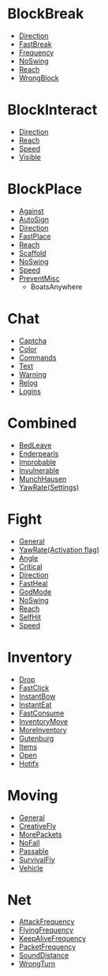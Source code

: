 # BlockBreak
* [Direction]()
* [FastBreak](https://github.com/Lysandr0/Docs/blob/master/Settings/Checks/%5BBlockbreak%5D-Fastbreak.md)
* [Frequency](https://github.com/Lysandr0/Docs/blob/master/Settings/Checks/%5BBlockbreak%5D-Frequency.md)
* [NoSwing](https://github.com/Lysandr0/Docs/blob/master/Settings/Checks/%5BBlockbreak%5D-Noswing.md)
* [Reach](https://github.com/Lysandr0/Docs/blob/master/Settings/Checks/%5BBlockbreak%5D-Reach.md)
* [WrongBlock](https://github.com/Lysandr0/Docs/blob/master/Settings/Checks/%5BBlockbreak%5D-Wrongblock.md)

# BlockInteract
* [Direction](https://github.com/Lysandr0/Docs/blob/master/Settings/Checks/%5BBlockinteract%5D-Direction.md)
* [Reach](https://github.com/Lysandr0/Docs/blob/master/Settings/Checks/%5BBlockinteract%5D-Reach.md)
* [Speed](https://github.com/Lysandr0/Docs/blob/master/Settings/Checks/%5BBlockinteract%5D-Speed.md)
* [Visible](https://github.com/Lysandr0/Docs/blob/master/Settings/Checks/%5BBlockinteract%5D-Visible.md)

# BlockPlace
* [Against](https://github.com/Lysandr0/Docs/blob/master/Settings/Checks/%5BBlockplace%5D-Against.md)
* [AutoSign](https://github.com/Lysandr0/Docs/blob/master/Settings/Checks/%5BBlockplace%5D-Autosign.md)
* [Direction](https://github.com/Lysandr0/Docs/blob/master/Settings/Checks/%5BBlockplace%5D-Direction.md)
* [FastPlace](https://github.com/Lysandr0/Docs/blob/master/Settings/Checks/%5BBlockplace%5D-Fastplace.md)
* [Reach](https://github.com/Lysandr0/Docs/blob/master/Settings/Checks/%5BBlockplace%5D-Reach.md)
* [Scaffold](https://github.com/Updated-NoCheatPlus/Docs/blob/master/Settings/Checks/%5BBlockplace%5D-Scaffold.md)
* [NoSwing](https://github.com/Lysandr0/Docs/blob/master/Settings/Checks/%5BBlockplace%5D-Noswing.md)
* [Speed](https://github.com/Lysandr0/Docs/blob/master/Settings/Checks/%5BBlockplace%5D-Speed.md)
* [PreventMisc]()
   * BoatsAnywhere

# Chat
* [Captcha](https://github.com/Lysandr0/Docs/blob/master/Settings/Checks/%5BChat%5D-Captcha.md)
* [Color](https://github.com/Lysandr0/Docs/blob/master/Settings/Checks/%5BChat%5D-Color.md)
* [Commands](https://github.com/Lysandr0/Docs/blob/master/Settings/Checks/%5BChat%5D-Commands.md)
* [Text](https://github.com/Lysandr0/Docs/blob/master/Settings/Checks/%5BChat%5D-Text.md)
* [Warning](https://github.com/Lysandr0/Docs/blob/master/Settings/Checks/%5BChat%5D-Warning.md)
* [Relog](https://github.com/Lysandr0/Docs/blob/master/Settings/Checks/%5BChat%5D-Relog.md)
* [Logins](https://github.com/Lysandr0/Docs/blob/master/Settings/Checks/%5BChat%5D-Logins.md)

# Combined
* [BedLeave](https://github.com/Lysandr0/Docs/blob/master/Settings/Checks/%5BCombined%5D-Bedleave.md)
* [Enderpearls](https://github.com/Lysandr0/Docs/blob/master/Settings/Checks/%5BCombined%5D-Enderpearl.md)
* [Improbable](https://github.com/Lysandr0/Docs/blob/master/Settings/Checks/%5BCombined%5D-Improbable.md)
* [Invulnerable](https://github.com/Lysandr0/Docs/blob/master/Settings/Checks/%5BCombined%5D-Invulnerable.md)
* [MunchHausen](https://github.com/Lysandr0/Docs/blob/master/Settings/Checks/%5BCombined%5D-Munchhausen.md)
* [YawRate(Settings)](https://github.com/Lysandr0/Docs/blob/master/Settings/Checks/%5BCombined%5D-Yawrate.md)

# Fight
* [General](https://github.com/Lysandr0/Docs/blob/master/Settings/Checks/%5BFight%5D-General.md)
* [YawRate(Activation flag)]()
* [Angle](https://github.com/Lysandr0/Docs/blob/master/Settings/Checks/%5BFight%5D-Angle.md)
* [Critical](https://github.com/Lysandr0/Docs/blob/master/Settings/Checks/%5BFight%5D-Criticals.md)
* [Direction](https://github.com/Lysandr0/Docs/blob/master/Settings/Checks/%5BFight%5D-Direction.md)
* [FastHeal](https://github.com/Lysandr0/Docs/blob/master/Settings/Checks/%5BFight%5D-Fastheal.md)
* [GodMode](https://github.com/Lysandr0/Docs/blob/master/Settings/Checks/%5BFight%5D-Godmode.md)
* [NoSwing](https://github.com/Lysandr0/Docs/blob/master/Settings/Checks/%5BFight%5D-Noswing.md)
* [Reach](https://github.com/Lysandr0/Docs/blob/master/Settings/Checks/%5BFight%5D-Reach.md)
* [SelfHit](https://github.com/Lysandr0/Docs/blob/master/Settings/Checks/%5BFight%5D-Selfhit.md)
* [Speed](https://github.com/Lysandr0/Docs/blob/master/Settings/Checks/%5BFight%5D-Speed.md)

# Inventory
* [Drop](https://github.com/Lysandr0/Docs/blob/master/Settings/Checks/%5BInventory%5D-Drop.md)
* [FastClick](https://github.com/Lysandr0/Docs/blob/master/Settings/Checks/%5BInventory%5D-Fastclick.md)
* [InstantBow](https://github.com/Lysandr0/Docs/blob/master/Settings/Checks/%5BInventory%5D-Instantbow.md)
* [InstantEat](https://github.com/Lysandr0/Docs/blob/master/Settings/Checks/%5BInventory%5D-Instanteat.md)
* [FastConsume](https://github.com/Lysandr0/Docs/blob/master/Settings/Checks/%5BInventory%5D-Fastconsume.md)
* [InventoryMove]()
* [MoreInventory]()
* [Gutenburg](https://github.com/Lysandr0/Docs/blob/master/Settings/Checks/%5BInventory%5D-Gutenberg.md)
* [Items](https://github.com/Lysandr0/Docs/blob/master/Settings/Checks/%5BInventory%5D-Items.md)
* [Open](https://github.com/Lysandr0/Docs/blob/master/Settings/Checks/%5BInventory%5D-Open.md)
* [Hotifx]()

# Moving
* [General](https://github.com/Lysandr0/Docs/blob/master/Settings/Checks/%5BMoving%5D-General.md)
* [CreativeFly](https://github.com/Lysandr0/Docs/blob/master/Settings/Checks/%5BMoving%5D-Creativefly.md)
* [MorePackets](https://github.com/Lysandr0/Docs/blob/master/Settings/Checks/%5BMoving%5D-Morepackets.md)
* [NoFall](https://github.com/Lysandr0/Docs/blob/master/Settings/Checks/%5BMoving%5D-Nofall.md)
* [Passable](https://github.com/Lysandr0/Docs/blob/master/Settings/Checks/%5BMoving%5D-Passable.md)
* [SurvivalFly](https://github.com/Lysandr0/Docs/blob/master/Settings/Checks/%5BMoving%5D-Survivalfly.md)
* [Vehicle]()

# Net
* [AttackFrequency]()
* [FlyingFrequency](https://github.com/Lysandr0/Docs/blob/master/Settings/Checks/%5BNet%5D-Flyingfrequency.md)
* [KeepAliveFrequency]()
* [PacketFrequency]()
* [SoundDistance](https://github.com/Lysandr0/Docs/blob/master/Settings/Checks/%5BNet%5D-Sounddistance.md)
* [WrongTurn]()

